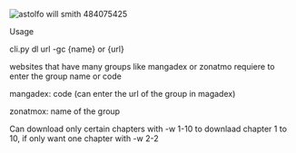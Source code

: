 ![astolfo will smith 484075425](https://c.l3n.co/PmrKtD.gif)

Usage 

cli.py dl url -gc {name} or {url}

websites that have many groups like mangadex or zonatmo requiere to enter the group name or code

mangadex: code (can enter the url of the group in magadex)

zonatmox: name of the group

Can download only certain chapters with -w 1-10 to downlaad chapter 1 to 10, if only want one chapter with -w 2-2



